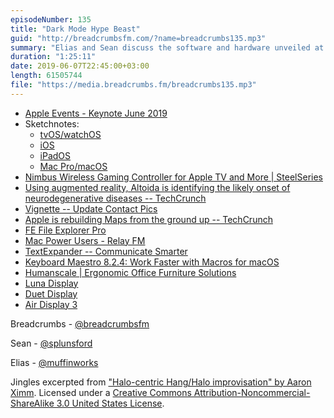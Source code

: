 ```yaml
---
episodeNumber: 135
title: "Dark Mode Hype Beast"
guid: "http://breadcrumbsfm.com/?name=breadcrumbs135.mp3"
summary: "Elias and Sean discuss the software and hardware unveiled at the WWDC keynote."
duration: "1:25:11"
date: 2019-06-07T22:45:00+03:00
length: 61505744
file: "https://media.breadcrumbs.fm/breadcrumbs135.mp3"
---
```


- [Apple Events - Keynote June 2019](https://www.apple.com/apple-events/june-2019/)
- Sketchnotes:
    - [tvOS/watchOS](https://twitter.com/sketchnotable/status/1135598893025189888)
    - [iOS](https://twitter.com/sketchnotable/status/1135612448331816960)
    - [iPadOS](https://twitter.com/sketchnotable/status/1135612610672439301)
    - [Mac Pro/macOS](https://twitter.com/sketchnotable/status/1135624369844162560)
- [Nimbus Wireless Gaming Controller for Apple TV and More | SteelSeries](https://steelseries.com/gaming-controllers/nimbus)
- [Using augmented reality, Altoida is identifying the likely onset of neurodegenerative diseases -- TechCrunch](https://techcrunch.com/2019/05/30/using-augmented-reality-altoida-is-identifying-the-likely-onset-of-neurodegenerative-diseases/)
- [Vignette -- Update Contact Pics](https://itunes.apple.com/us/app/vignette-update-contact-pics/id1455924925?mt=8&uo=4)
- [Apple is rebuilding Maps from the ground up -- TechCrunch](https://techcrunch.com/2018/06/29/apple-is-rebuilding-maps-from-the-ground-up/)
- [FE File Explorer Pro](https://itunes.apple.com/us/app/fe-file-explorer-pro/id499470113?mt=8&uo=4)
- [Mac Power Users - Relay FM](https://www.relay.fm/mpu)
- [TextExpander -- Communicate Smarter](https://textexpander.com/)
- [Keyboard Maestro 8.2.4: Work Faster with Macros for macOS](http://www.keyboardmaestro.com/main/)
- [Humanscale | Ergonomic Office Furniture Solutions](https://www.humanscale.com/)
- [Luna Display](https://lunadisplay.com/)
- [Duet Display](https://itunes.apple.com/us/app/duet-display/id935754064?mt=8&uo=4)
- [Air Display 3](https://itunes.apple.com/us/app/air-display-3/id967502646?mt=8&uo=4)

Breadcrumbs - [@breadcrumbsfm](https://twitter.com/breadcrumbsfm)

Sean - [@splunsford](https://twitter.com/splunsford)

Elias - [@muffinworks](https://twitter.com/muffinworks)

Jingles excerpted from ["Halo-centric Hang/Halo improvisation" by Aaron Ximm](http://freemusicarchive.org/music/aaron_ximm/handpans_and_the_hang/). Licensed under a [Creative Commons Attribution-Noncommercial-ShareAlike 3.0 United States License](http://creativecommons.org/licenses/by-nc-sa/3.0/us/).